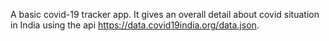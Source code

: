 A basic covid-19 tracker app. It gives an overall detail about covid situation in India using the api https://data.covid19india.org/data.json.
